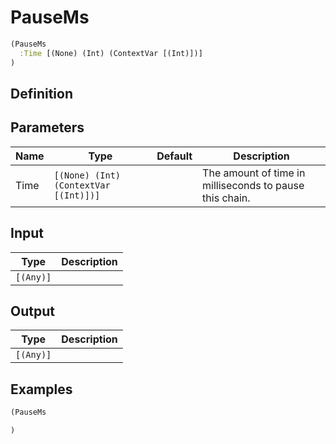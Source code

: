 # PauseMs

```clojure
(PauseMs
  :Time [(None) (Int) (ContextVar [(Int)])]
)
```

## Definition


## Parameters
| Name | Type | Default | Description |
|------|------|---------|-------------|
| Time | `[(None) (Int) (ContextVar [(Int)])]` |  | The amount of time in milliseconds to pause this chain. |


## Input
| Type | Description |
|------|-------------|
| `[(Any)]` |  |


## Output
| Type | Description |
|------|-------------|
| `[(Any)]` |  |


## Examples

```clojure
(PauseMs

)
```
